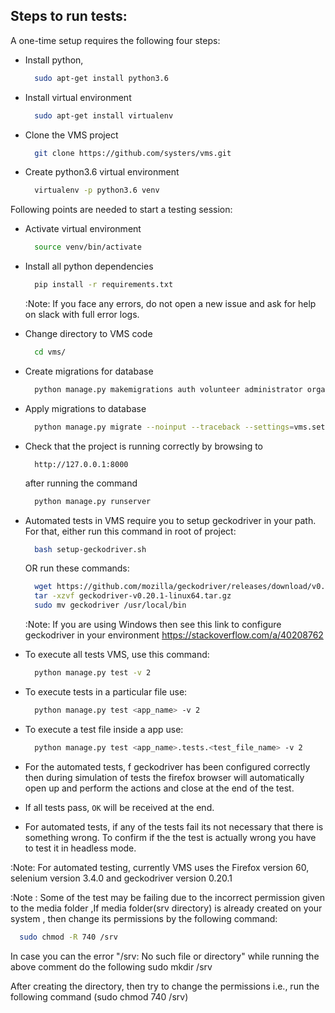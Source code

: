 ## Steps to run tests:

A one-time setup requires the following four steps:

- Install python,
    ```bash
      sudo apt-get install python3.6
    ```

- Install virtual environment
    ```bash
      sudo apt-get install virtualenv
    ```

- Clone the VMS project
    ```bash
      git clone https://github.com/systers/vms.git
    ```

- Create python3.6 virtual environment
    ```bash
      virtualenv -p python3.6 venv
    ```

Following points are needed to start a testing session:

- Activate virtual environment
    ```bash
      source venv/bin/activate
    ```
- Install all python dependencies
    ```bash
      pip install -r requirements.txt
    ```
  
  :Note: If you face any errors, do not open a new issue and ask for help on slack with full error logs.

- Change directory to VMS code
    ```bash
      cd vms/
    ```

- Create migrations for database
    ```bash
      python manage.py makemigrations auth volunteer administrator organization event job shift registration
    ```

- Apply migrations to database
    ```bash
      python manage.py migrate --noinput --traceback --settings=vms.settings
    ```

- Check that the project is running correctly by browsing to
    ```
      http://127.0.0.1:8000
    ```
    after running the command
    ```bash
      python manage.py runserver
    ```

- Automated tests in VMS require you to setup geckodriver in your path. For that, either run this command in root of project:
    ```bash
      bash setup-geckodriver.sh
    ```
    OR run these commands:
    ```bash
      wget https://github.com/mozilla/geckodriver/releases/download/v0.20.1/geckodriver-v0.20.1-linux64.tar.gz
      tar -xzvf geckodriver-v0.20.1-linux64.tar.gz
      sudo mv geckodriver /usr/local/bin
    ```
  :Note: If you are using Windows then see this link to configure geckodriver in your environment https://stackoverflow.com/a/40208762

- To execute all tests VMS, use this command:
    ```bash
      python manage.py test -v 2
    ```

- To execute tests in a particular file use:
    ```bash
      python manage.py test <app_name> -v 2 
    ```

- To execute a test file inside a app use:
    ```bash
      python manage.py test <app_name>.tests.<test_file_name> -v 2
    ```

- For the automated tests, f geckodriver has been configured correctly then during simulation of tests the firefox browser will automatically open up and perform the actions and close at the end of the test.

- If all tests pass, `OK` will be received at the end.

- For automated tests, if any of the tests fail its not necessary that there is something wrong. To confirm if the the test is actually wrong you have to test it in headless mode.

:Note: For automated testing, currently VMS uses the Firefox version 60, selenium version 3.4.0 and geckodriver version 0.20.1

:Note : Some of the test may be failing due to the incorrect permission given to the media folder ,If media folder(srv directory) is already created on your system , then change its permissions by the following command:
   ```bash
     sudo chmod -R 740 /srv
   ```
In case you can the error "/srv: No such file or directory" while running the above comment do the following sudo mkdir /srv

After creating the directory, then try to change the permissions i.e., run the following command (sudo chmod 740 /srv)
